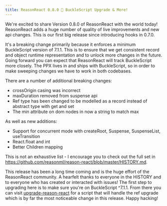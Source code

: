 ```yaml
---
title: ReasonReact 0.8.0 🎉 BuckleScript Upgrade & More!
---
```


We're excited to share Version 0.8.0 of ReasonReact with the world today! ReasonReact adds a huge number of quality of live improvements and new api changes. This is our first big release since introducing hooks in 0.7.0.

It's a breaking change primarily because it enforces a minimum BuckleScript version of 7.1.1. This is to ensure that we get consistent record and object runtime representation and to unlock more changes in the future. Going forward you can expect that ReasonReact will track BuckleScript more closely. The PPX lives in and ships with BuckleScript, so in order to make sweeping changes we have to work in both codebases.

There are a number of additional breaking changes:

* crossOrigin casing was incorrect
* maxDuration removed from suspense api
* Ref type has been changed to be modelled as a record instead of abstract type with get and set
* The min attribute on dom nodes in now a string to match max

As well as new additions:

* Support for concurrent mode with createRoot, Suspense, SuspenseList, useTransition
* React.float and int
* Better Children mapping

This is not an exhaustive list - I encourage you to check out the full set in https://github.com/reasonml/reason-react/blob/master/HISTORY.md.

This release has been a long time coming and is the huge effort of the ReasonReact community. A hearfelt thanks to everyone in the HISTORY and to everyone who has created or interacted with issues! The first step to upgrading here is to make sure you're on BuckleScript ^7.1.1. From there you can visit [upgrade-reason-react](https://github.com/rickyvetter/upgrade-reason-react) for a script that will handle the ref upgrade which is by far the most noticeable change in this release. Happy hacking!
